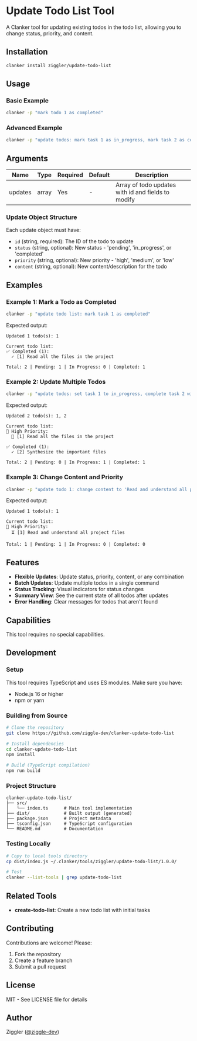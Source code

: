 # Update Todo List Tool

A Clanker tool for updating existing todos in the todo list, allowing you to change status, priority, and content.

## Installation

```bash
clanker install ziggler/update-todo-list
```

## Usage

### Basic Example

```bash
clanker -p "mark todo 1 as completed"
```

### Advanced Example

```bash
clanker -p "update todos: mark task 1 as in_progress, mark task 2 as completed with high priority, update task 3 content to 'Review pull requests'"
```

## Arguments

| Name | Type | Required | Default | Description |
|------|------|----------|---------|-------------|
| updates | array | Yes | - | Array of todo updates with id and fields to modify |

### Update Object Structure

Each update object must have:
- `id` (string, required): The ID of the todo to update
- `status` (string, optional): New status - 'pending', 'in_progress', or 'completed'
- `priority` (string, optional): New priority - 'high', 'medium', or 'low'
- `content` (string, optional): New content/description for the todo

## Examples

### Example 1: Mark a Todo as Completed

```bash
clanker -p "update todo list: mark task 1 as completed"
```

Expected output:
```
Updated 1 todo(s): 1

Current todo list:
✅ Completed (1):
  ✓ [1] Read all the files in the project

Total: 2 | Pending: 1 | In Progress: 0 | Completed: 1
```

### Example 2: Update Multiple Todos

```bash
clanker -p "update todos: set task 1 to in_progress, complete task 2 with high priority"
```

Expected output:
```
Updated 2 todo(s): 1, 2

Current todo list:
🔴 High Priority:
  🔄 [1] Read all the files in the project

✅ Completed (1):
  ✓ [2] Synthesize the important files

Total: 2 | Pending: 0 | In Progress: 1 | Completed: 1
```

### Example 3: Change Content and Priority

```bash
clanker -p "update todo 1: change content to 'Read and understand all project files' and set priority to high"
```

Expected output:
```
Updated 1 todo(s): 1

Current todo list:
🔴 High Priority:
  ⏳ [1] Read and understand all project files

Total: 1 | Pending: 1 | In Progress: 0 | Completed: 0
```

## Features

- **Flexible Updates**: Update status, priority, content, or any combination
- **Batch Updates**: Update multiple todos in a single command
- **Status Tracking**: Visual indicators for status changes
- **Summary View**: See the current state of all todos after updates
- **Error Handling**: Clear messages for todos that aren't found

## Capabilities

This tool requires no special capabilities.

## Development

### Setup

This tool requires TypeScript and uses ES modules. Make sure you have:
- Node.js 16 or higher
- npm or yarn

### Building from Source

```bash
# Clone the repository
git clone https://github.com/ziggle-dev/clanker-update-todo-list

# Install dependencies
cd clanker-update-todo-list
npm install

# Build (TypeScript compilation)
npm run build
```

### Project Structure

```
clanker-update-todo-list/
├── src/
│   └── index.ts      # Main tool implementation
├── dist/             # Built output (generated)
├── package.json      # Project metadata
├── tsconfig.json     # TypeScript configuration
└── README.md         # Documentation
```

### Testing Locally

```bash
# Copy to local tools directory
cp dist/index.js ~/.clanker/tools/ziggler/update-todo-list/1.0.0/

# Test
clanker --list-tools | grep update-todo-list
```

## Related Tools

- **create-todo-list**: Create a new todo list with initial tasks

## Contributing

Contributions are welcome! Please:
1. Fork the repository
2. Create a feature branch
3. Submit a pull request

## License

MIT - See LICENSE file for details

## Author

Ziggler ([@ziggle-dev](https://github.com/ziggle-dev))